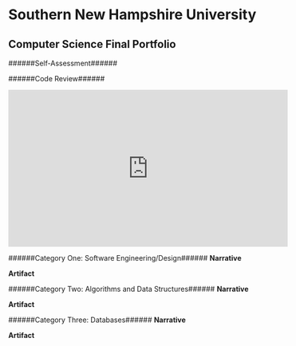 # Southern New Hampshire University
## Computer Science Final Portfolio

######Self-Assessment######


######Code Review######
<div align="center">
	<iframe 
		width="560" 
		height="315" 
		src="https://www.youtube.com/embed/opgMi7zOZHo" 
		title="YouTube video player" 
		frameborder="0" 
		allow="accelerometer; 
		autoplay; 
		clipboard-write; 
		encrypted-media; 
		gyroscope; 
		picture-in-picture" 
		allowfullscreen>
	</iframe>
</div>

######Category One: Software Engineering/Design######
**Narrative**

**Artifact**

######Category Two: Algorithms and Data Structures######
**Narrative**

**Artifact**

######Category Three: Databases######
**Narrative**

**Artifact**
